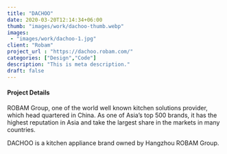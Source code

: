 ```yaml
---
title: "DACHOO"
date: 2020-03-20T12:14:34+06:00
thumb: "images/work/dachoo-thumb.webp"
images:
 - "images/work/dachoo-1.jpg"
client: "Robam"
project_url : "https://dachoo.robam.com/"
categories: ["Design","Code"]
description: "This is meta description."
draft: false
---
```


#### Project Details

ROBAM Group, one of the world well known kitchen solutions provider, which head quartered in China. As one of Asia’s top 500 brands, it has the highest reputation in Asia and take the largest share in the markets in many countries.

DACHOO is a kitchen appliance brand owned by Hangzhou ROBAM Group.
